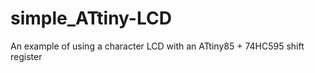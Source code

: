 simple_ATtiny-LCD
=================

An example of using a character LCD with an ATtiny85 + 74HC595 shift register
